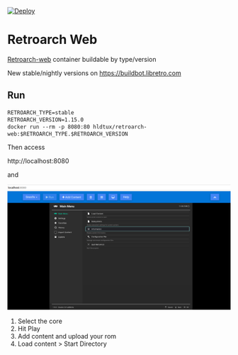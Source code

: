 [![Deploy](https://github.com/humbertodias/docker-retroarch-web/actions/workflows/deploy.yml/badge.svg)](https://github.com/humbertodias/docker-retroarch-web/actions/workflows/deploy.yml)

# Retroarch Web

[Retroarch-web](https://hub.docker.com/r/hldtux/retroarch-web) container buildable by type/version

New stable/nightly versions on https://buildbot.libretro.com

## Run

```shell
RETROARCH_TYPE=stable
RETROARCH_VERSION=1.15.0
docker run --rm -p 8080:80 hldtux/retroarch-web:$RETROARCH_TYPE.$RETROARCH_VERSION
```
Then access

http://localhost:8080

and

![](play.png)

1. Select the core
2. Hit Play
3. Add content and upload your rom
4. Load content > Start Directory

